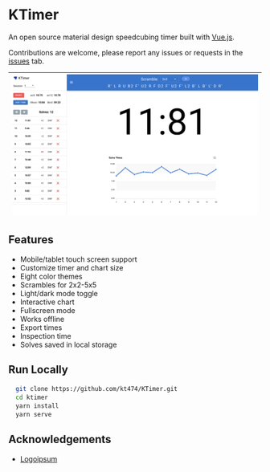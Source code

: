 # KTimer

An open source material design speedcubing timer built with [Vue.js](https://vuejs.org/).

Contributions are welcome, please report any issues or requests in the [issues](https://github.com/kt474/KTimer/issues) tab.

| ![screenshot](./public/page_screenshot.png) |
|--|

## Features

- Mobile/tablet touch screen support
- Customize timer and chart size
- Eight color themes
- Scrambles for 2x2-5x5
- Light/dark mode toggle
- Interactive chart
- Fullscreen mode
- Works offline
- Export times 
- Inspection time
- Solves saved in local storage

## Run Locally

```bash
  git clone https://github.com/kt474/KTimer.git
  cd ktimer
  yarn install
  yarn serve
```

## Acknowledgements

- [Logoipsum](https://logoipsum.com/)
